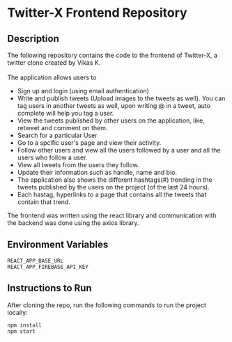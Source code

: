 # Twitter-X Frontend Repository

## Description

The following repository contains the code to the frontend of Twitter-X, a twitter clone created by Vikas K.
\
\
The application allows users to 
- Sign up and login (using email authentication)
- Write and publish tweets (Upload images to the tweets as well). You can tag users in another tweets as well, upon writing @ in a tweet, auto complete will help you tag a user.
- View the tweets published by other users on the application, like, retweet and comment on them.
- Search for a particular User
- Go to a spcific user's page and view their activity.
- Follow other users and view all the users followed by a user and all the users who follow a user.
- View all tweets from the users they follow.
- Update their information such as handle, name and bio.
- The application also shows the different hashtags(#) trending in the tweets published by the users on the project (of the last 24 hours).
- Each hastag, hyperlinks to a page that contains all the tweets that contain that trend.

The frontend was written using the react library and communication with the backend was done using the axios library.

## Environment Variables

```
REACT_APP_BASE_URL
REACT_APP_FIREBASE_API_KEY
```
## Instructions to Run

After cloning the repo, run the following commands to run the project locally:

```shell
npm install
npm start
```